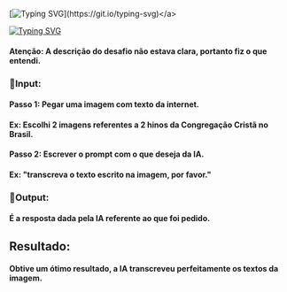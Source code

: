 
<a align="center" >[![Typing SVG](https://readme-typing-svg.demolab.com?font=Fira+Code&pause=1000&color=F3EABA&width=435&lines=DESAFIO+FINAL...)](https://git.io/typing-svg)</a>

[![Typing SVG](https://readme-typing-svg.demolab.com?font=Fira+Code&pause=1000&color=F3EABA&width=435&lines=+%E2%9C%A8BOOTCAMP+MICROSOFT+COPILOT%E2%9C%A8)](https://git.io/typing-svg)

#### Atenção: A descrição do desafio não estava clara, portanto fiz o que entendi.


### 📨Input:

#### Passo 1: Pegar uma imagem com texto da internet.
#### Ex: Escolhi 2 imagens referentes a 2 hinos da Congregação Cristã no Brasil.

#### Passo 2: Escrever o prompt com o que deseja da IA.
#### Ex: "transcreva o texto escrito na imagem, por favor."


### 📄Output:

#### É a resposta dada pela IA referente ao que foi pedido.


## Resultado: 

#### Obtive um ótimo resultado, a IA transcreveu perfeitamente os textos da imagem.

